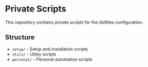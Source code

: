 # Private Scripts

This repository contains private scripts for the dotfiles configuration.

## Structure

- `setup/` - Setup and installation scripts
- `utils/` - Utility scripts
- `personal/` - Personal automation scripts

